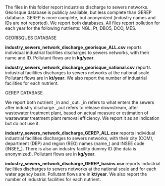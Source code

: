 The files in this folder report industries discharge to sewers networks. Géorisque database is publicly available, but less complete than GEREP database. GEREP is more complete, but anonymized (industry names and IDs are not reported). We report both databases. All files report pollution for each year for the following nutrients: NGL, Pt, DBO5, DCO, MES.
  
  
GEORISQUES DATABASE
  
**industry_sewers_network_discharge_georisque_ALL.csv** reports individual industrial facilities discharges to sewers networks, with their name and ID. Pollutant flows are in **kg/year**. 
    
**industry_sewers_network_discharge_georisque_national.csv** reports industrial facilities discharges to sewers networks at the national scale. Pollutant flows are in **kt/year**. We also report the number of industrial facilities for each nutrient.
    
    
GEREP DATABASE
  
We report both nutrient _in and _out. _in refers to what enters the sewers after industry discharge. _out refers to release downstream, after wastewater treatment plant, based on actual measure or estimation of wastewater treatment plant removal efficiency. We report it as an indication but do not use it. 
  
**industry_sewers_network_discharge_GEREP_ALL.csv** reports individual industrial facilities discharges to sewers networks, with their city (COM), department (DEP) and region (REG) names (name_) and INSEE code (INSEE_). There is also an industry facility dummy ID (the data is anonymized). Pollutant flows are in **kg/year**.
    
**industry_sewers_network_discharge_GEREP_basins.csv** reports industrial facilities discharges to sewers networks at the national scale and for each water agency basin. Pollutant flows are in **kt/year**. We also report the number of industrial facilities for each nutrient.
  
